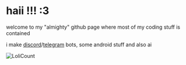 # haii !!! :3
welcome to my "almighty" github page where most of my coding stuff is contained

i make [discord](https://github.com/redoverflow/scenario-bot-discord)/[telegram](https://github.com/redoverflow/spotify-status-telegram-bot) bots, some android stuff and also ai

![LoliCount](https://count.getloli.com/get/@miaaaa0a?theme=rule34)
